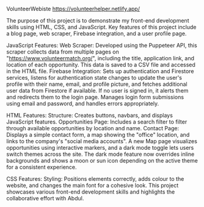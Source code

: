 VolunteerWebiste
https://volunteerhelper.netlify.app/

The purpose of this project is to demonstrate my front-end development skills using HTML, CSS, and JavaScript. Key features of this project include a blog page, web scraper, Firebase integration, and a user profile page.

JavaScript Features: Web Scraper: Developed using the Puppeteer API, this scraper collects data from multiple pages on "https://www.volunteermatch.org/", including the title, application link, and location of each opportunity. This data is saved to a CSV file and accessed in the HTML file. Firebase Integration: Sets up authentication and Firestore services, listens for authentication state changes to update the user's profile with their name, email, and profile picture, and fetches additional user data from Firestore if available. If no user is signed in, it alerts them and redirects them to the login page. Manages login form submissions using email and password, and handles errors appropriately.

HTML Features: Structure: Creates buttons, navbars, and displays JavaScript features. Opportunities Page: Includes a search filter to filter through available opportunities by location and name. Contact Page: Displays a simple contact form, a map showing the "office" location, and links to the company's "social media accounts". A new Map page visualizes opportunities using interactive markers, and a dark mode toggle lets users switch themes across the site. The dark mode feature now overrides inline backgrounds and shows a moon or sun icon depending on the active theme for a consistent experience.

CSS Features: Styling: Positions elements correctly, adds colour to the website, and changes the main font for a cohesive look. This project showcases various front-end development skills and highlights the collaborative effort with Abdul.

